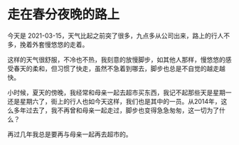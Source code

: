 # 走在春分夜晚的路上

今天是 2021-03-15，天气比起之前突了很多，九点多从公司出来，路上的行人不多，挽着外套慢悠悠的走着。

这样的天气很舒服，不冷也不热，我刻意的放慢脚步，如其他人那样，慢悠悠的感受春天的柔和，但习惯了快走，虽然不急着到哪去，脚步也总是不自觉的越走越快。

小时候，夏天的傍晚，我经常和母亲一起去超市买东西，我记不起那些天是星期一还是星期六了，街上的行人也如今天这样，我们也是其中的一员。从2014年，这么多年过去了，我不再曾和母亲一起走过，脚步也变得急急匆匆，这一切为了什么？

再过几年我总是要再与母亲一起再去超市的。